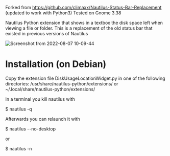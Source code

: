 Forked from https://github.com/climaxx/Nautilus-Status-Bar-Replacement (updated to work with Python3)
Tested on Gnome 3.38


Nautilus Python extension that shows in a textbox the disk space left when viewing a file or folder. This is a replacement of the old status bar that existed in previous versions of Nautilus 

![Screenshot from 2022-08-07 10-09-44](https://user-images.githubusercontent.com/5140169/183284073-3c07c297-f875-4cd7-a04c-41a3ced1a083.png)


Installation (on Debian)
===============================
Copy the extension file DiskUsageLocationWidget.py in one of the following directories: /usr/share/nautilus-python/extensions/ or  ~/.local/share/nautilus-python/extensions/

In a terminal you kill nautilus with

$ nautilus -q

Afterwards you can relaunch it with

$ nautilus --no-desktop

or

$ nautilus -n
